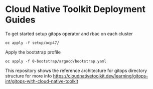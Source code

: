 # Cloud Native Toolkit Deployment Guides

To get started setup gitops operator and rbac on each cluster
```
oc apply -f setup/ocp47/
```

Apply the bootstrap profile
```
oc apply -f 0-bootstrap/argocd/bootstrap.yaml
```


This repository shows the reference architecture for gitops directory structure for more info https://cloudnativetoolkit.dev/learning/gitops-int/gitops-with-cloud-native-toolkit

